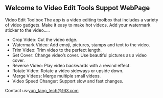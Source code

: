 ## Welcome to Video Edit Tools Suppot WebPage

Video Edit Toolbox
The app is a video editing toolbox that includes a variety of video gadgets. Make it easy to make hot videos. Add your watermark sticker to the video.....

- Crop Video: Cut the video edge.
- Watermark Video: Add emoji, pictures, stamps and text to the video.
- Trim Video: Trim video to the perfect length.
- Set Cover: Change video’s cover. Use beautiful pictures as a video cover.
- Reverse Video: Play video backwards with a rewind effect. 
- Rotate Video: Rotate a video sideways or upside down. 
- Merge Videos: Merge multiple small videos.
- Video Speed Changer: Support slow and fast changes.

Contact us:yun_tang_tech@163.com
